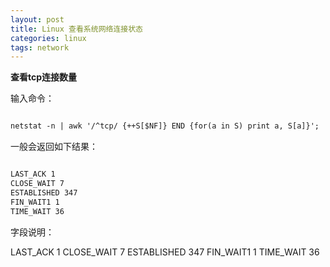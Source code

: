 ```yaml
---
layout: post
title: Linux 查看系统网络连接状态
categories: linux 
tags: network
---
```


**查看tcp连接数量**

输入命令：

```xml

netstat -n | awk '/^tcp/ {++S[$NF]} END {for(a in S) print a, S[a]}';

```

一般会返回如下结果：

```xml

LAST_ACK 1
CLOSE_WAIT 7
ESTABLISHED 347
FIN_WAIT1 1
TIME_WAIT 36

```

字段说明：

LAST_ACK 1
CLOSE_WAIT 7
ESTABLISHED 347
FIN_WAIT1 1
TIME_WAIT 36